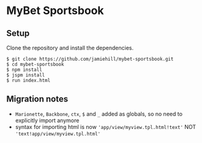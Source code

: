 MyBet Sportsbook
================


Setup
-----
Clone the repository and install the dependencies.

    $ git clone https://github.com/jamiehill/mybet-sportsbook.git
    $ cd mybet-sportsbook
    $ npm install
    $ jspm install
    $ run index.html

Migration notes
---------------

* `Marionette`, `Backbone`, `ctx`, `$` and `_` added as globals, so no need to explicitly import anymore
* syntax for importing html is now `'app/view/myview.tpl.html!text'` NOT `'text!app/view/myview.tpl.html'`
